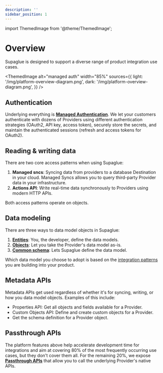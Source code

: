 ```yaml
---
description: ''
sidebar_position: 1
---
```


import ThemedImage from '@theme/ThemedImage';

# Overview

Supaglue is designed to support a diverse range of product integration use cases.

<ThemedImage
alt="managed auth"
width="85%"
sources={{
    light: '/img/platform-overview-diagram.png',
    dark: '/img/platform-overview-diagram.png',
  }}
/>

## Authentication

Underlying everything is **[Managed Authentication](./managed-auth)**. We let your customers authenticate with dozens of Providers using different authentication strategies (OAuth2, API key, access token), securely store the secrets, and maintain the authenticated sessions (refresh and access tokens for OAuth2).

## Reading & writing data

There are two core access patterns when using Supaglue:

1. **Managed sncs**: Syncing data from providers to a database Destination in your cloud. Managed Syncs allows you to query third-party Provider data in your infrastructure.
2. **Actions API**: Write real-time data synchronously to Providers using modern HTTP APIs.

Both access patterns operate on objects.

## Data modeling

There are three ways to data model objects in Supaglue:

1. **[Entities](./entities/overview)**: You, the developer, define the data models.
2. **[Objects](./objects/overview)**: Let you take the Provider's data model as-is.
3. **[Common schema](./common-schema/overview)**: Lets Supaglue define the data model.

Which data model you choose to adopt is based on the [integration patterns](../integration-patterns/overview) you are building into your product.

## Metadata APIs

Metadata APIs get used regardless of whether it's for syncing, writing, or how you data model objects. Examples of this include:

- Properties API: Get all objects and fields available for a Provider.
- Custom Objects API: Define and create custom objects for a Provider.
- Get the schema definition for a Provider object.

## Passthrough APIs

The platform features above help accelerate development time for integrations and aim at covering 80% of the most frequently occurring use cases, but they don't cover them all. For the remaining 20%, we expose **[Passthrough APIs](passthrough)** that allow you to call the underlying Provider's native APIs.
